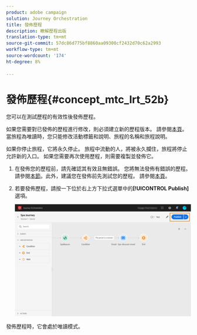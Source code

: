 ```yaml
---
product: adobe campaign
solution: Journey Orchestration
title: 發佈歷程
description: 瞭解歷程出版
translation-type: tm+mt
source-git-commit: 57dc86d775bf8860aa09300cf2432d70c62a2993
workflow-type: tm+mt
source-wordcount: '174'
ht-degree: 8%

---
```



# 發佈歷程{#concept_mtc_lrt_52b}

您可以在測試歷程的有效性後發佈歷程。

如果您需要對已發佈的歷程進行修改，則必須建立新的歷程版本。 請參閱[本頁](../building-journeys/journey-versions.md)。當旅程為唯讀時，您只能修改活動標籤和說明、旅程的名稱和旅程說明。

如果你停止旅程，它將永久停止。 旅程中流動的人，將被永久攔住，旅程將停止允許新的入口。 如果您需要再次使用歷程，則需要複製並發佈它。

1. 在發佈您的歷程前，請先確認其有效且無錯誤。 您將無法發佈有錯誤的歷程。 請參閱[本節](../about/troubleshooting.md#section_h3q_kqk_fhb)。此外，建議您在發佈前先測試您的歷程。 請參閱[本頁](../building-journeys/testing-the-journey.md)。
1. 若要發佈歷程，請按一下位於右上方下拉式選單中的&#x200B;**[!UICONTROL Publish]**&#x200B;選項。

   ![](../assets/journeyuc1_18.png)

發佈歷程時，它會處於唯讀模式。
